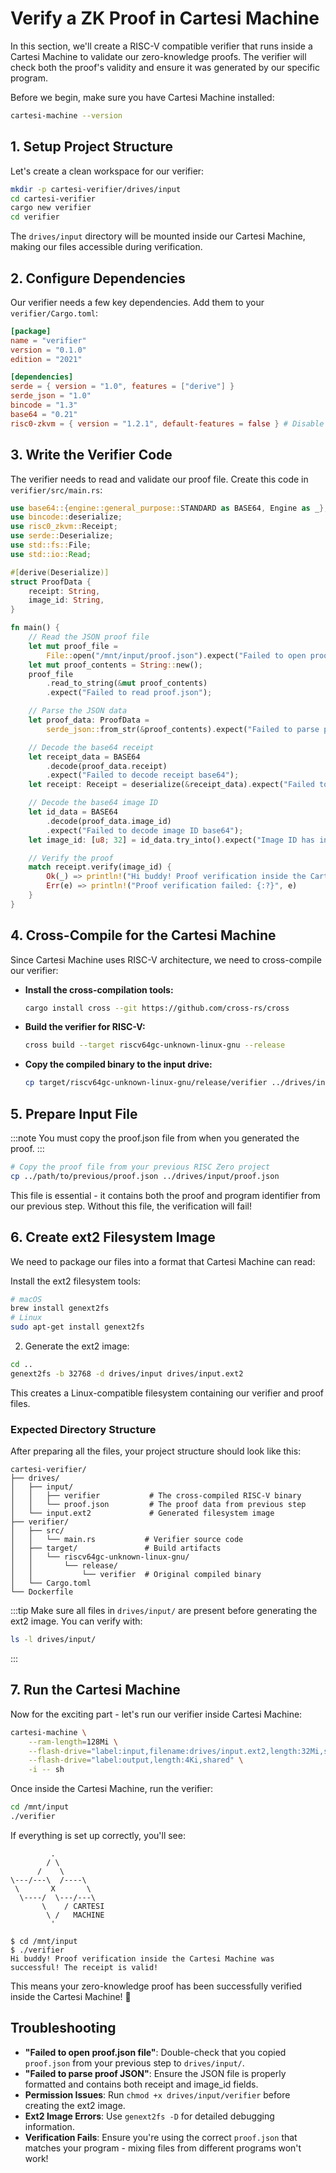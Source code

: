 # Verify a ZK Proof in Cartesi Machine

In this section, we'll create a RISC-V compatible verifier that runs inside a Cartesi Machine to validate our zero-knowledge proofs. The verifier will check both the proof's validity and ensure it was generated by our specific program.

Before we begin, make sure you have Cartesi Machine installed:

```bash
cartesi-machine --version
```

## 1. Setup Project Structure

Let's create a clean workspace for our verifier:

```bash
mkdir -p cartesi-verifier/drives/input
cd cartesi-verifier
cargo new verifier
cd verifier
```

The `drives/input` directory will be mounted inside our Cartesi Machine, making our files accessible during verification.

## 2. Configure Dependencies

Our verifier needs a few key dependencies. Add them to your `verifier/Cargo.toml`:

```toml
[package]
name = "verifier"
version = "0.1.0"
edition = "2021"

[dependencies]
serde = { version = "1.0", features = ["derive"] }
serde_json = "1.0"
bincode = "1.3"
base64 = "0.21"
risc0-zkvm = { version = "1.2.1", default-features = false } # Disable default features for WASM
```

## 3. Write the Verifier Code

The verifier needs to read and validate our proof file. Create this code in `verifier/src/main.rs`:

```rust
use base64::{engine::general_purpose::STANDARD as BASE64, Engine as _};
use bincode::deserialize;
use risc0_zkvm::Receipt;
use serde::Deserialize;
use std::fs::File;
use std::io::Read;

#[derive(Deserialize)]
struct ProofData {
    receipt: String,
    image_id: String,
}

fn main() {
    // Read the JSON proof file
    let mut proof_file =
        File::open("/mnt/input/proof.json").expect("Failed to open proof.json file");
    let mut proof_contents = String::new();
    proof_file
        .read_to_string(&mut proof_contents)
        .expect("Failed to read proof.json");

    // Parse the JSON data
    let proof_data: ProofData =
        serde_json::from_str(&proof_contents).expect("Failed to parse proof JSON");

    // Decode the base64 receipt
    let receipt_data = BASE64
        .decode(proof_data.receipt)
        .expect("Failed to decode receipt base64");
    let receipt: Receipt = deserialize(&receipt_data).expect("Failed to deserialize receipt");

    // Decode the base64 image ID
    let id_data = BASE64
        .decode(proof_data.image_id)
        .expect("Failed to decode image ID base64");
    let image_id: [u8; 32] = id_data.try_into().expect("Image ID has incorrect length");

    // Verify the proof
    match receipt.verify(image_id) {
        Ok(_) => println!("Hi buddy! Proof verification inside the Cartesi Machine was successful! The receipt is valid!"),
        Err(e) => println!("Proof verification failed: {:?}", e)
    }
}
```

## 4. Cross-Compile for the Cartesi Machine

Since Cartesi Machine uses RISC-V architecture, we need to cross-compile our verifier:

- **Install the cross-compilation tools:**

  ```bash
  cargo install cross --git https://github.com/cross-rs/cross
  ```

- **Build the verifier for RISC-V:**

  ```bash
  cross build --target riscv64gc-unknown-linux-gnu --release
  ```

- **Copy the compiled binary to the input drive:**

  ```bash
  cp target/riscv64gc-unknown-linux-gnu/release/verifier ../drives/input/
  ```

## 5. Prepare Input File

:::note
You must copy the proof.json file from when you generated the proof.
:::

```bash
# Copy the proof file from your previous RISC Zero project
cp ../path/to/previous/proof.json ../drives/input/proof.json
```

This file is essential - it contains both the proof and program identifier from our previous step. Without this file, the verification will fail!

## 6. Create ext2 Filesystem Image

We need to package our files into a format that Cartesi Machine can read:

Install the ext2 filesystem tools:

```bash
# macOS
brew install genext2fs
# Linux
sudo apt-get install genext2fs
```

2. Generate the ext2 image:

```bash
cd ..
genext2fs -b 32768 -d drives/input drives/input.ext2
```

This creates a Linux-compatible filesystem containing our verifier and proof files.

### Expected Directory Structure

After preparing all the files, your project structure should look like this:

```
cartesi-verifier/
├── drives/
│   ├── input/
│   │   ├── verifier           # The cross-compiled RISC-V binary
│   │   └── proof.json         # The proof data from previous step
│   └── input.ext2             # Generated filesystem image
├── verifier/
│   ├── src/
│   │   └── main.rs           # Verifier source code
│   ├── target/               # Build artifacts
│   │   └── riscv64gc-unknown-linux-gnu/
│   │       └── release/
│   │           └── verifier  # Original compiled binary
│   └── Cargo.toml
└── Dockerfile
```

:::tip
Make sure all files in `drives/input/` are present before generating the ext2 image. You can verify with:

```bash
ls -l drives/input/
```

:::

## 7. Run the Cartesi Machine

Now for the exciting part - let's run our verifier inside Cartesi Machine:

```bash
cartesi-machine \
    --ram-length=128Mi \
    --flash-drive="label:input,filename:drives/input.ext2,length:32Mi,shared" \
    --flash-drive="label:output,length:4Ki,shared" \
    -i -- sh
```

Once inside the Cartesi Machine, run the verifier:

```bash
cd /mnt/input
./verifier
```

If everything is set up correctly, you'll see:

```
         .
        / \
      /    \
\---/---\  /----\
 \       X       \
  \----/  \---/---\
       \    / CARTESI
        \ /   MACHINE
         '

$ cd /mnt/input
$ ./verifier
Hi buddy! Proof verification inside the Cartesi Machine was successful! The receipt is valid!
```

This means your zero-knowledge proof has been successfully verified inside the Cartesi Machine! 🎉

## Troubleshooting

- **"Failed to open proof.json file"**: Double-check that you copied `proof.json` from your previous step to `drives/input/`.
- **"Failed to parse proof JSON"**: Ensure the JSON file is properly formatted and contains both receipt and image_id fields.
- **Permission Issues**: Run `chmod +x drives/input/verifier` before creating the ext2 image.
- **Ext2 Image Errors**: Use `genext2fs -D` for detailed debugging information.
- **Verification Fails**: Ensure you're using the correct `proof.json` that matches your program - mixing files from different programs won't work!
